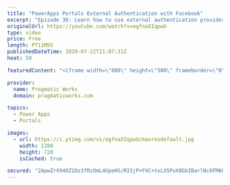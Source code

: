 ```yaml
---
title: "PowerApps Portals External Authentication with Facebook"
excerpt: "Episode 36: Learn how to use external authentication provider, Facebook with PowerApps Portals to allow users to register and login to your site easily.   Check out our free PowerApps App In A Day Class: http://success.pragmaticworks.com/aiad  We'd love to build an app for you: http://www.pragmaticworks.com"
originalUrl: https://youtube.com/watch?v=egfnaXIqpwU
type: video
price: Free
length: PT11M5S
publishedDateTime: 2019-07-22T21:07:31Z
heat: 50

featuredContent: "<iframe width=\"800\" height=\"500\" frameborder=\"0\" src=\"https://www.youtube.com/embed/egfnaXIqpwU\" allow=\"accelerometer; autoplay; encrypted-media; gyroscope; picture-in-picture\" allowfullscreen></iframe>"

provider:
  name: Progmatic Works
  domain: pragmaticworks.com

topics:
  - Power Apps
  - Portals

images:
  - url: https://i.ytimg.com/vi/egfnaXIqpwU/maxresdefault.jpg
    width: 1280
    height: 720
    isCached: true

secured: "2ApwZrX94OZ1Oz3fRzOmL4UpeHS/RISjP+FXC+txLX5PuX8GbIBarlNc6FM6OhDA6ywpaCCspKCEXTVZBCa8NupvxB2gj9nOfHTD/ZthZ1AvONq/YmnJ12me4jfEXPacXlBij8T1T35h8V2I38GoTSfL8HEpRGGL20iQbjpcc+BD5/h455S8OxlVEvPxGoXkTNtMlIAj+hXOm6SBFkhu6cltIHx0M/kEuaSRwHU8ahWUXDoBi8saWVf5STU1ZNxmXVnm/8G2jGYyfds37NYX7BNsd5W5xiu9xbnsanv8HizQYGvK1kv4f4wYQXx4FrsljbzOiPK7We90jvhTBupYAwyBov50zIw9H4Uq+OTgbQ2HQmzACNuhaR3q53mGEKQR8W4eNRgh5Q7exSDjVm3MpR3q02Hk/AExxH/IOA+TkKw=;Gv8jYYfGJmcwa5HIv88w7Q=="
---
```


